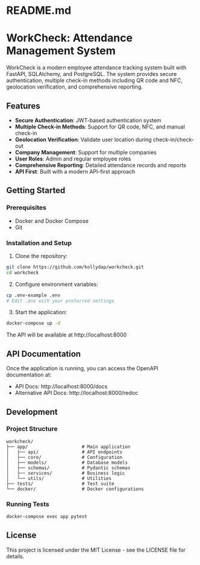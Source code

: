 # README.md

# WorkCheck: Attendance Management System

WorkCheck is a modern employee attendance tracking system built with FastAPI, SQLAlchemy, and PostgreSQL. The system provides secure authentication, multiple check-in methods including QR code and NFC, geolocation verification, and comprehensive reporting.

## Features

- **Secure Authentication**: JWT-based authentication system
- **Multiple Check-in Methods**: Support for QR code, NFC, and manual check-in
- **Geolocation Verification**: Validate user location during check-in/check-out
- **Company Management**: Support for multiple companies
- **User Roles**: Admin and regular employee roles
- **Comprehensive Reporting**: Detailed attendance records and reports
- **API First**: Built with a modern API-first approach

## Getting Started

### Prerequisites

- Docker and Docker Compose
- Git

### Installation and Setup

1. Clone the repository:

```bash
git clone https://github.com/kollydap/workcheck.git
cd workcheck
```

2. Configure environment variables:

```bash
cp .env-example .env
# Edit .env with your preferred settings
```

3. Start the application:

```bash
docker-compose up -d
```

The API will be available at http://localhost:8000

## API Documentation

Once the application is running, you can access the OpenAPI documentation at:

- API Docs: http://localhost:8000/docs
- Alternative API Docs: http://localhost:8000/redoc

## Development

### Project Structure

```
workcheck/
├── app/                    # Main application
│   ├── api/                # API endpoints
│   ├── core/               # Configuration
│   ├── models/             # Database models
│   ├── schemas/            # Pydantic schemas
│   ├── services/           # Business logic
│   └── utils/              # Utilities
├── tests/                  # Test suite
└── docker/                 # Docker configurations
```

### Running Tests

```bash
docker-compose exec app pytest
```

## License

This project is licensed under the MIT License - see the LICENSE file for details.
